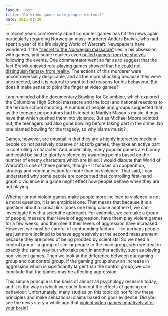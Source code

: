 ```yaml
---
layout: post
title: "Do video games make people violent?"
date: 2015-01-20
---
```

In recent years controversy about computer games has hit the news again, particularly regarding Norwegian mass-murderer Anders Breivik, who had spent a year of his life playing World of Warcraft. Newspapers have wondered if the ["secret to the Norwegian massacre"](http://www.huffingtonpost.co.uk/dr-raj-persaud/norwegian-massacre-computer-games_b_1430831.html) lies in his obsession with games, and some retailers even [pulled games from the shelves](http://www.arbitragemagazine.com/general/norway-retailers-pull-violent2-video-games3-shelves4-massacre/) following the events. One commentator went so far as to suggest that the fact Breivik enjoyed role-playing games showed that he [could not distinguish fantasy from reality](http://www.telegraph.co.uk/news/worldnews/europe/norway/9211988/Anders-Breivik-unable-to-distinguish-reality-says-professor.html). The actions of this murderer were uncontroversially despicable, and all the more shocking because they were unexpected, and it is natural to want to find reasons for his behaviour. But does it make sense to point the finger at video games?

I am reminded of the documentary Bowling for Columbine, which explored the Columbine High School massacre and the local and national reactions to the terrible school shooting. A number of people and groups suggested that as the teenage perpetrators had listened to Marilyn Mason's music, it may have that which pushed them into violence. But as Michael Moore pointed out, the teenagers had also gone bowling before taking part in the crime. No one blamed bowling for the tragedy, so why blame music?

Games, however, are unusual in that they are a highly interactive medium - people do not passively observe or absorb games, they take an active part in controlling a character. And undeniably, many popular games are bloody and could be said to glorify violence by awarding points based on the number of enemy characters which are killed. I would dispute that World of Warcraft is one of these games, though - it focuses on cooperation, strategy and communication far more than on violence. That said, I can understand why some people are concerned that controlling first-hand graphic violence in a game might effect how people behave when they are not playing.

Whether or not violent games make people more inclined to violence is not a moral question, it is an empirical one. That means that because it is a question about a causal link (does one thing cause another?), we can investigate it with a scientific approach. For example, we can take a group of people, measure their levels of aggression, have them play violent games for a few weeks, and then see if their levels of aggression have increased. However, we must be careful of confounding factors - like perhaps people are just more inclined to behave aggressively at the second measurement because they are bored of being prodded by scientists! So we need a control group - a group of similar people to the main group, who we treat in exactly the same way but who take part in another activity, such as playing non-violent games. Then we look at the difference between our gaming group and our control group. If the gaming group show an increase in aggression which is significantly larger than the control group, we can conclude that the games may be affecting aggression.

This simple principle is the basis of almost all psychology research today, and it is the way in which we could find out the effects of gaming on behaviour. Unfortunately, many studies on this topic do not follow these principles and make sensational claims based on poor evidence. Did you see the news story a while ago that [violent video games negatively alter your brain](http://www.dailymail.co.uk/sciencetech/article-2067607/Violent-games-DO-alter-brain--effect-visible-MRI-scans-just-week.html)?
